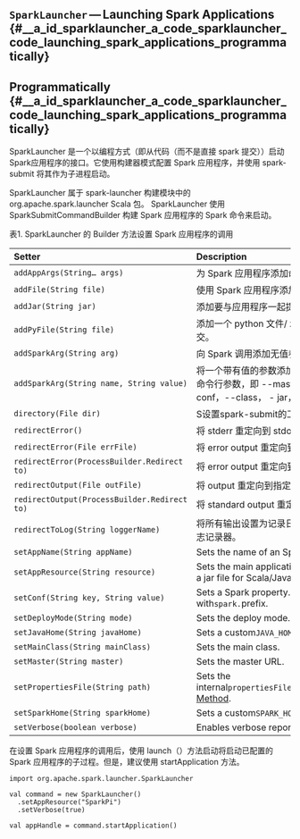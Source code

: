 ## `SparkLauncher` — Launching Spark Applications {#__a_id_sparklauncher_a_code_sparklauncher_code_launching_spark_applications_programmatically}

## Programmatically {#__a_id_sparklauncher_a_code_sparklauncher_code_launching_spark_applications_programmatically}

SparkLauncher 是一个以编程方式（即从代码（而不是直接 spark 提交））启动Spark应用程序的接口。它使用构建器模式配置 Spark 应用程序，并使用 spark-submit 将其作为子进程启动。

SparkLauncher 属于 spark-launcher 构建模块中的 org.apache.spark.launcher Scala 包。 SparkLauncher 使用 SparkSubmitCommandBuilder 构建 Spark 应用程序的 Spark 命令来启动。

表1. SparkLauncher 的 Builder 方法设置 Spark 应用程序的调用

| Setter | Description |
| :--- | :--- |
| `addAppArgs(String…​ args)` | 为 Spark 应用程序添加命令行参数。 |
| `addFile(String file)` | 使用 Spark 应用程序添加要提交的文件。 |
| `addJar(String jar)` | 添加要与应用程序一起提交的 jar 文件。 |
| `addPyFile(String file)` | 添加一个 python 文件/ zip / egg 与 Spark 应用程序提交。 |
| `addSparkArg(String arg)` | 向 Spark 调用添加无值参数。 |
| `addSparkArg(String name, String value)` | 将一个带有值的参数添加到 Spark 调用中。它识别已知的命令行参数，即 --master，--properties-files，--conf，--class， - jar， --files 和 --py-files。 |
| `directory(File dir)` | S设置spark-submit的工作目录。 |
| `redirectError()` | 将 stderr 重定向到 stdout。 |
| `redirectError(File errFile)` | 将 error output 重定向到指定的`errFile 文件。` |
| `redirectError(ProcessBuilder.Redirect to)` | 将 error output 重定向到制定的重定向。 |
| `redirectOutput(File outFile)` | 将 output 重定向到指定的`outFile 文件。` |
| `redirectOutput(ProcessBuilder.Redirect to)` | 将 standard output 重定向到指定的重定向。 |
| `redirectToLog(String loggerName)` | 将所有输出设置为记录日志并重定向到具有指定名称的日志记录器。 |
| `setAppName(String appName)` | Sets the name of an Spark application |
| `setAppResource(String resource)` | Sets the main application resource, i.e. the location of a jar file for Scala/Java applications. |
| `setConf(String key, String value)` | Sets a Spark property. Expects`key`starting with`spark.`prefix. |
| `setDeployMode(String mode)` | Sets the deploy mode. |
| `setJavaHome(String javaHome)` | Sets a custom`JAVA_HOME`. |
| `setMainClass(String mainClass)` | Sets the main class. |
| `setMaster(String master)` | Sets the master URL. |
| `setPropertiesFile(String path)` | Sets the internal`propertiesFile`.See[`loadPropertiesFile`Internal Method](https://jaceklaskowski.gitbooks.io/mastering-apache-spark/content/spark-AbstractCommandBuilder.html#loadPropertiesFile). |
| `setSparkHome(String sparkHome)` | Sets a custom`SPARK_HOME`. |
| `setVerbose(boolean verbose)` | Enables verbose reporting for SparkSubmit. |

在设置 Spark 应用程序的调用后，使用 launch（）方法启动将启动已配置的 Spark 应用程序的子过程。但是，建议使用 startApplication 方法。

```
import org.apache.spark.launcher.SparkLauncher

val command = new SparkLauncher()
  .setAppResource("SparkPi")
  .setVerbose(true)

val appHandle = command.startApplication()
```



